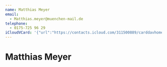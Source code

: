 ```yaml
---
name: Matthias Meyer
email:
  - Matthias.meyer@muenchen-mail.de
telephone:
  - 0175-725 96 29
iCloudVCard: '{"url":"https://contacts.icloud.com/311500889/carddavhome/card/C980778B-54AF-4DE2-996A-541F5E7579FD.vcf","etag":"\"kmfhb4xp\"","data":"BEGIN:VCARD\r\nVERSION:3.0\r\nFN:\r\nN:Meyer;Matthias;;;\r\nUID:B1CB94BD-8475-42FA-BC15-900BD244ED4A\r\nPRODID:-//Apple Inc.//iOS 9.3.5//EN\r\nREV:2025-04-03T22:16:15Z\r\nORG:;\r\nEMAIL:Matthias.meyer@muenchen-mail.de\r\nTEL:0175-725 96 29\r\nEND:VCARD"}'
---
```

# Matthias Meyer